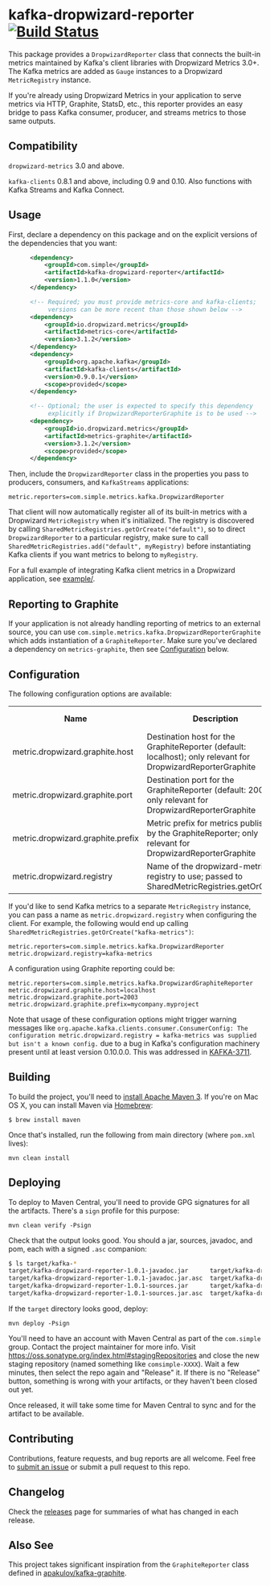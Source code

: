 # kafka-dropwizard-reporter [![Build Status](https://travis-ci.org/SimpleFinance/kafka-dropwizard-reporter.svg?branch=master)](https://travis-ci.org/SimpleFinance/kafka-dropwizard-reporter)

This package provides a `DropwizardReporter` class that connects the
built-in metrics maintained by Kafka's client libraries with
Dropwizard Metrics 3.0+.
The Kafka metrics are added as `Gauge` instances to a Dropwizard
`MetricRegistry` instance.

If you're already using Dropwizard Metrics in your application
to serve metrics via HTTP, Graphite, StatsD, etc.,
this reporter provides an easy bridge to pass Kafka consumer,
producer, and streams metrics to those same outputs.

## Compatibility

`dropwizard-metrics` 3.0 and above.

`kafka-clients` 0.8.1 and above, including 0.9 and 0.10.
Also functions with Kafka Streams and Kafka Connect.


## Usage

First, declare a dependency on this package and on the explicit versions
of the dependencies that you want:
```xml
      <dependency>
          <groupId>com.simple</groupId>
          <artifactId>kafka-dropwizard-reporter</artifactId>
          <version>1.1.0</version>
      </dependency>

      <!-- Required; you must provide metrics-core and kafka-clients;
           versions can be more recent than those shown below -->
      <dependency>
          <groupId>io.dropwizard.metrics</groupId>
          <artifactId>metrics-core</artifactId>
          <version>3.1.2</version>
      </dependency>
      <dependency>
          <groupId>org.apache.kafka</groupId>
          <artifactId>kafka-clients</artifactId>
          <version>0.9.0.1</version>
          <scope>provided</scope>
      </dependency>

      <!-- Optional; the user is expected to specify this dependency
           explicitly if DropwizardReporterGraphite is to be used -->
      <dependency>
          <groupId>io.dropwizard.metrics</groupId>
          <artifactId>metrics-graphite</artifactId>
          <version>3.1.2</version>
          <scope>provided</scope>
      </dependency>
```

Then, include the `DropwizardReporter` class in the properties you pass
to producers, consumers, and `KafkaStreams` applications:
```
metric.reporters=com.simple.metrics.kafka.DropwizardReporter
```

That client will now automatically register all of its built-in
metrics with a Dropwizard `MetricRegistry` when it's initialized.
The registry is discovered by calling
`SharedMetricRegistries.getOrCreate("default")`,
so to direct `DropwizardReporter` to a particular registry, make
sure to call `SharedMetricRegistries.add("default", myRegistry)`
before instantiating Kafka clients if you want metrics to belong
to `myRegistry`.

For a full example of integrating Kafka client metrics in a Dropwizard
application, see [example/](example/).

## Reporting to Graphite

If your application is not already handling reporting of metrics to an external
source, you can use `com.simple.metrics.kafka.DropwizardReporterGraphite`
which adds instantiation of a `GraphiteReporter`.
Make sure you've declared a dependency on `metrics-graphite`, then
see <a href="configuration">Configuration</a> below.

## Configuration

The following configuration options are available:

<table class="data-table"><tbody>
<tr>
<th>Name</th>
<th>Description</th>
<th>Type</th>
<th>Default</th>
<th>Valid Values</th>
<th>Importance</th>
</tr>
<tr>
<td>metric.dropwizard.graphite.host</td><td>Destination host for the GraphiteReporter (default: localhost); only relevant for DropwizardReporterGraphite</td><td>string</td><td>localhost</td><td></td><td>low</td></tr>
<tr>
<td>metric.dropwizard.graphite.port</td><td>Destination port for the GraphiteReporter (default: 2003); only relevant for DropwizardReporterGraphite</td><td>int</td><td>2003</td><td></td><td>low</td></tr>
<tr>
<td>metric.dropwizard.graphite.prefix</td><td>Metric prefix for metrics published by the GraphiteReporter; only relevant for DropwizardReporterGraphite</td><td>string</td><td>""</td><td></td><td>low</td></tr>
<tr>
<td>metric.dropwizard.registry</td><td>Name of the dropwizard-metrics registry to use; passed to SharedMetricRegistries.getOrCreate</td><td>string</td><td>default</td><td></td><td>low</td></tr>
</tbody></table>

If you'd like to send Kafka metrics to a separate `MetricRegistry` instance,
you can pass a name as `metric.dropwizard.registry` when configuring the client.
For example, the following would end up calling
`SharedMetricRegistries.getOrCreate("kafka-metrics")`:
```
metric.reporters=com.simple.metrics.kafka.DropwizardReporter
metric.dropwizard.registry=kafka-metrics
```

A configuration using Graphite reporting could be:
```
metric.reporters=com.simple.metrics.kafka.DropwizardGraphiteReporter
metric.dropwizard.graphite.host=localhost
metric.dropwizard.graphite.port=2003
metric.dropwizard.graphite.prefix=mycompany.myproject
```

Note that usage of these configuration options might trigger warning messages like
`org.apache.kafka.clients.consumer.ConsumerConfig: The configuration metric.dropwizard.registry = kafka-metrics was supplied but isn't a known config.`
due to a bug in Kafka's configuration machinery present until at least version 0.10.0.0.
This was addressed in [KAFKA-3711](https://issues.apache.org/jira/browse/KAFKA-3711).

## Building

To build the project, you'll need to
[install Apache Maven 3](https://maven.apache.org/install.html).
If you're on Mac OS X, you can install Maven via [Homebrew](http://brew.sh/):

    $ brew install maven

Once that's installed, run the following from main directory
(where `pom.xml` lives):
```
mvn clean install
```

## Deploying

To deploy to Maven Central, you'll need to provide GPG signatures for all
the artifacts. There's a `sign` profile for this purpose:

    mvn clean verify -Psign

Check that the output looks good. You should a jar, sources, javadoc, and pom,
each with a signed `.asc` companion:
``` bash
$ ls target/kafka-*
target/kafka-dropwizard-reporter-1.0.1-javadoc.jar      target/kafka-dropwizard-reporter-1.0.1.jar
target/kafka-dropwizard-reporter-1.0.1-javadoc.jar.asc  target/kafka-dropwizard-reporter-1.0.1.jar.asc
target/kafka-dropwizard-reporter-1.0.1-sources.jar      target/kafka-dropwizard-reporter-1.0.1.pom
target/kafka-dropwizard-reporter-1.0.1-sources.jar.asc  target/kafka-dropwizard-reporter-1.0.1.pom.asc
```

If the `target` directory looks good, deploy:

    mvn deploy -Psign

You'll need to have an account with Maven Central as part of the `com.simple`
group. Contact the project maintainer for more info.
Visit https://oss.sonatype.org/index.html#stagingRepositories
and close the new staging repository (named something like `comsimple-XXXX`).
Wait a few minutes, then select the repo again and "Release" it.
If there is no "Release" button, something is wrong with your artifacts,
or they haven't been closed out yet.

Once released, it will take some time for Maven Central to sync and for the
artifact to be available.

## Contributing

Contributions, feature requests, and bug reports are all welcome.
Feel free to [submit an issue](issues/new)
or submit a pull request to this repo.

## Changelog

Check the [releases](https://github.com/SimpleFinance/kafka-dropwizard-reporter/releases)
page for summaries of what has changed in each release.

## Also See

This project takes significant inspiration from the `GraphiteReporter` class
defined in [apakulov/kafka-graphite](https://github.com/apakulov/kafka-graphite).
